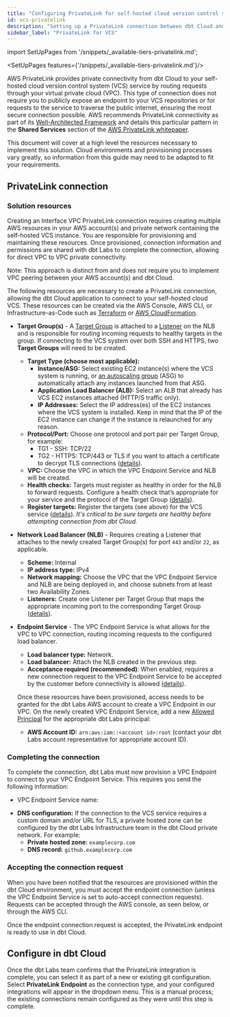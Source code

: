 ```yaml
---
title: "Configuring PrivateLink for self-hosted cloud version control systems (VCS)"
id: vcs-privatelink
description: "Setting up a PrivateLink connection between dbt Cloud and an organization’s cloud hosted git server"
sidebar_label: "PrivateLink for VCS"
---
```


import SetUpPages from '/snippets/_available-tiers-privatelink.md';

<SetUpPages features={'/snippets/_available-tiers-privatelink.md'}/>

AWS PrivateLink provides private connectivity from dbt Cloud to your self-hosted cloud version control system (VCS) service by routing requests through your virtual private cloud (VPC). This type of connection does not require you to publicly expose an endpoint to your VCS repositories or for requests to the service to traverse the public internet, ensuring the most secure connection possible. AWS recommends PrivateLink connectivity as part of its [Well-Architected Framework](https://docs.aws.amazon.com/wellarchitected/latest/framework/welcome.html) and details this particular pattern in the **Shared Services** section of the [AWS PrivateLink whitepaper](https://docs.aws.amazon.com/pdfs/whitepapers/latest/aws-privatelink/aws-privatelink.pdf).

This document will cover at a high level the resources necessary to implement this solution. Cloud environments and provisioning processes vary greatly, so information from this guide may need to be adapted to fit your requirements.

## PrivateLink connection

<Lightbox src="/img/docs/dbt-cloud/cloud-configuring-dbt-cloud/privatelink-vcs-architecture.png" width="80%" title="High level overview of the dbt Cloud and AWS PrivateLink for VCS architecture" />

### Solution resources

Creating an Interface VPC PrivateLink connection requires creating multiple AWS resources in your AWS account(s) and private network containing the self-hosted VCS instance. You are responsible for provisioning and maintaining these resources. Once provisioned, connection information and permissions are shared with dbt Labs to complete the connection, allowing for direct VPC to VPC private connectivity. 

Note: This approach is distinct from and does not require you to implement VPC peering between your AWS account(s) and dbt Cloud.

The following resources are necessary to create a PrivateLink connection, allowing the dbt Cloud application to connect to your self-hosted cloud VCS. These resources can be created via the AWS Console, AWS CLI, or Infrastructure-as-Code such as [Terraform](https://registry.terraform.io/providers/hashicorp/aws/latest/docs) or [AWS CloudFormation](https://aws.amazon.com/cloudformation/).

- **Target Group(s)** - A [Target Group](https://docs.aws.amazon.com/elasticloadbalancing/latest/network/load-balancer-target-groups.html) is attached to a [Listener](https://docs.aws.amazon.com/elasticloadbalancing/latest/network/load-balancer-listeners.html) on the NLB and is responsible for routing incoming requests to healthy targets in the group. If connecting to the VCS system over both SSH and HTTPS, two **Target Groups** will need to be created.
    - **Target Type (choose most applicable):**
        - **Instance/ASG:** Select existing EC2 instance(s) where the VCS system is running, or [an autoscaling group](https://docs.aws.amazon.com/autoscaling/ec2/userguide/attach-load-balancer-asg.html) (ASG) to automatically attach any instances launched from that ASG.
        - **Application Load Balancer (ALB):** Select an ALB that already has VCS EC2 instances attached (HTTP/S traffic only).
        - **IP Addresses:** Select the IP address(es) of the EC2 instances where the VCS system is installed. Keep in mind that the IP of the EC2 instance can change if the instance is relaunched for any reason.
    - **Protocol/Port:** Choose one protocol and port pair per Target Group, for example:
        - TG1 - SSH: TCP/22
        - TG2 - HTTPS: TCP/443 or TLS if you want to attach a certificate to decrypt TLS connections ([details](https://docs.aws.amazon.com/elasticloadbalancing/latest/network/create-tls-listener.html)).
    - **VPC:** Choose the VPC in which the VPC Endpoint Service and NLB will be created.
    - **Health checks:** Targets must register as healthy in order for the NLB to forward requests. Configure a health check that’s appropriate for your service and the protocol of the Target Group ([details](https://docs.aws.amazon.com/elasticloadbalancing/latest/network/target-group-health-checks.html)).
    - **Register targets:** Register the targets (see above) for the VCS service ([details](https://docs.aws.amazon.com/elasticloadbalancing/latest/application/target-group-register-targets.html)). _It's critical to be sure targets are healthy before attempting connection from dbt Cloud._
- **Network Load Balancer (NLB)** - Requires creating a Listener that attaches to the newly created Target Group(s) for port `443` and/or `22`, as applicable.
    - **Scheme:** Internal
    - **IP address type:** IPv4
    - **Network mapping:** Choose the VPC that the VPC Endpoint Service and NLB are being deployed in, and choose subnets from at least two Availability Zones.
    - **Listeners:** Create one Listener per Target Group that maps the appropriate incoming port to the corresponding Target Group ([details](https://docs.aws.amazon.com/elasticloadbalancing/latest/network/load-balancer-listeners.html)).
- **Endpoint Service** - The VPC Endpoint Service is what allows for the VPC to VPC connection, routing incoming requests to the configured load balancer.
    - **Load balancer type:** Network.
    - **Load balancer:** Attach the NLB created in the previous step.
    - **Acceptance required (recommended)**:  When enabled, requires a new connection request to the VPC Endpoint Service to be accepted by the customer before connectivity is allowed ([details](https://docs.aws.amazon.com/vpc/latest/privatelink/configure-endpoint-service.html#accept-reject-connection-requests)).

    Once these resources have been provisioned, access needs to be granted for the dbt Labs AWS account to create a VPC Endpoint in our VPC. On the newly created VPC Endpoint Service, add a new [Allowed Principal](https://docs.aws.amazon.com/vpc/latest/privatelink/configure-endpoint-service.html#add-remove-permissions) for the appropriate dbt Labs principal: 

   -  **AWS Account ID:**	`arn:aws:iam::<account id>:root` (contact your dbt Labs account representative for appropriate account ID).

### Completing the connection

To complete the connection, dbt Labs must now provision a VPC Endpoint to connect to your VPC Endpoint Service. This requires you send the following information:
 
 - VPC Endpoint Service name:

 <Lightbox src="/img/docs/dbt-cloud/cloud-configuring-dbt-cloud/vpc-endpoint-service-name.png" width="80%" title="Location of the VPC Endpoint Service name in the AWS console" />

 - **DNS configuration:** If the connection to the VCS service requires a custom domain and/or URL for TLS, a private hosted zone can be configured by the dbt Labs Infrastructure team in the dbt Cloud private network. For example:
    - **Private hosted zone:** `examplecorp.com`
    - **DNS record:** `github.examplecorp.com`

### Accepting the connection request

When you have been notified that the resources are provisioned within the dbt Cloud environment, you must accept the endpoint connection (unless the VPC Endpoint Service is set to auto-accept connection requests). Requests can be accepted through the AWS console, as seen below, or through the AWS CLI.

<Lightbox src="/img/docs/dbt-cloud/cloud-configuring-dbt-cloud/accept-request.png" width="80%" title="Accept the connection request" />

Once the endpoint connection request is accepted, the PrivateLink endpoint is ready to use in dbt Cloud.

## Configure in dbt Cloud

Once the dbt Labs team confirms that the PrivateLink integration is complete, you can select it as part of a new or existing git configuration. Select **PrivateLink Endpoint** as the connection type, and your configured integrations will appear in the dropdown menu. This is a manual process; the existing connections remain configured as they were until this step is complete.  

<Lightbox src="/img/docs/dbt-cloud/cloud-configuring-dbt-cloud/vcs-setup-new.png" width="80%" title="Configuring a new git integration" />

<Lightbox src="/img/docs/dbt-cloud/cloud-configuring-dbt-cloud/vcs-setup-existing.png" width="80%" title="Editing an existing git integration" />